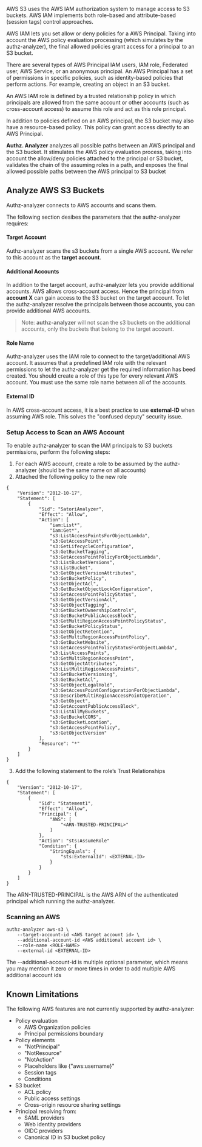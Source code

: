 AWS S3 uses the AWS IAM authorization system to manage access to S3 buckets.
AWS IAM implements both role-based and attribute-based (session tags) control approaches.

AWS IAM lets you set allow or deny policies for a AWS Principal.
Taking into account the AWS policy evaluation processing (which simulates by the authz-analyzer),
the final allowed policies grant access for a principal to an S3 bucket.

There are several types of AWS Principal IAM users, IAM role, Federated user, AWS Service, or an anonymous principal.
An AWS Principal has a set of permissions in specific policies, such as identity-based policies that perform actions. For example, creating an object in an S3 bucket. 

An AWS IAM role is defined by a trusted relationship policy in which principals are allowed from the same account or other accounts (such as cross-account access) to assume this role and act as this role principal.

In addition to policies defined on an AWS principal, the S3 bucket may also have a resource-based policy.
This policy can grant access directly to an AWS Principal.

**Authz. Analyzer** analyzes all possible paths between an AWS principal and the S3 bucket.
It stimulates the AWS policy evaluation process, taking into account the allow/deny policies attached to the principal or S3 bucket, 
validates the chain of the assuming roles in a path, and exposes the final allowed possible paths between the AWS principal to S3 bucket

## Analyze AWS S3 Buckets
Authz-analyzer connects to AWS accounts and scans them.

The following section desibes the parameters that the authz-analyzer requires:

#### Target Account
Authz-analyzer scans the s3 buckets from a single AWS account. We refer to this account as the **target account**.

#### Additional Accounts
In addition to the target account, authz-analyzer lets you provide additional accounts.
AWS allows cross-account access. Hence the principal from **account X** can gain access to the S3 bucket on the target account. 
To let the authz-analyzer resolve the principals between those accounts, you can provide additional AWS accounts.

>Note: **authz-analyzer** will not scan the s3 buckets on the additional accounts, only the buckets that belong to the target account.

#### Role Name
Authz-analyzer uses the IAM role to connect to the target/additional AWS account.
It assumes that a predefined IAM role with the relevant permissions to let the authz-analyzer get the required information has beed created.
You should create a role of this type for every relevant AWS account.  You must use the same role name between all of the accounts.

#### External ID
In AWS cross-account access, it is a best practice to use **external-ID** when assuming AWS role.
This solves the "confused deputy" security issue.


### Setup Access to Scan an AWS Account

To enable authz-analyzer to scan the IAM principals to S3 buckets permissions, perform the following steps:
1. For each AWS account, create a role to be assumed by the authz-analyzer (should be the same name on all accounts)
2. Attached the following policy to the new role
```
{
    "Version": "2012-10-17",
    "Statement": [
        {
            "Sid": "SatoriAnalyzer",
            "Effect": "Allow",
            "Action": [
                "iam:List*",
                "iam:Get*",
                "s3:ListAccessPointsForObjectLambda",
                "s3:GetAccessPoint",
                "s3:GetLifecycleConfiguration",
                "s3:GetBucketTagging",
                "s3:GetAccessPointPolicyForObjectLambda",
                "s3:ListBucketVersions",
                "s3:ListBucket",
                "s3:GetObjectVersionAttributes",
                "s3:GetBucketPolicy",
                "s3:GetObjectAcl",
                "s3:GetBucketObjectLockConfiguration",
                "s3:GetAccessPointPolicyStatus",
                "s3:GetObjectVersionAcl",
                "s3:GetObjectTagging",
                "s3:GetBucketOwnershipControls",
                "s3:GetBucketPublicAccessBlock",
                "s3:GetMultiRegionAccessPointPolicyStatus",
                "s3:GetBucketPolicyStatus",
                "s3:GetObjectRetention",
                "s3:GetMultiRegionAccessPointPolicy",
                "s3:GetBucketWebsite",
                "s3:GetAccessPointPolicyStatusForObjectLambda",
                "s3:ListAccessPoints",
                "s3:GetMultiRegionAccessPoint",
                "s3:GetObjectAttributes",
                "s3:ListMultiRegionAccessPoints",
                "s3:GetBucketVersioning",
                "s3:GetBucketAcl",
                "s3:GetObjectLegalHold",
                "s3:GetAccessPointConfigurationForObjectLambda",
                "s3:DescribeMultiRegionAccessPointOperation",
                "s3:GetObject",
                "s3:GetAccountPublicAccessBlock",
                "s3:ListAllMyBuckets",
                "s3:GetBucketCORS",
                "s3:GetBucketLocation",
                "s3:GetAccessPointPolicy",
                "s3:GetObjectVersion"
            ],
            "Resource": "*"
        }
    ]
}
```
3. Add the following statement to the role’s Trust Relationships
```
{
    "Version": "2012-10-17",
    "Statement": [
        {
            "Sid": "Statement1",
            "Effect": "Allow",
            "Principal": {
                "AWS": [
                    "<ARN-TRUSTED-PRINCIPAL>"
                ]
            },
            "Action": "sts:AssumeRole"
            "Condition": {
                "StringEquals": {
                    "sts:ExternalId": <EXTERNAL-ID>
                }
            }
        }
    ]
}
```
The ARN-TRUSTED-PRINCIPAL is the AWS ARN of the authenticated principal which running the authz-analyzer.

### Scanning an AWS 
```
authz-analyzer aws-s3 \
    --target-account-id <AWS target account id> \
    --additional-account-id <AWS additional account id> \
    --role-name <ROLE-NAME>
    --external-id <EXTERNAL-ID>
```
The --additional-account-id is multiple optional parameter, which means you may mention it zero or more times in order to add multiple AWS additional account ids

## Known Limitations
The following AWS features are not currently supported by authz-analyzer:

* Policy evaluation 
    * AWS Organization policies
    * Principal permissions boundary    
* Policy elements
    * "NotPrincipal"
    * "NotResource"
    * "NotAction"
    * Placeholders like {"aws:username}"
    * Session tags
    * Conditions    
* S3 bucket
    * ACL policy
    * Public access settings
    * Cross-origin resource sharing settings
* Principal resolving from:
    * SAML providers
    * Web identity providers
    * OIDC providers
    * Canonical ID in S3 bucket policy 

   
